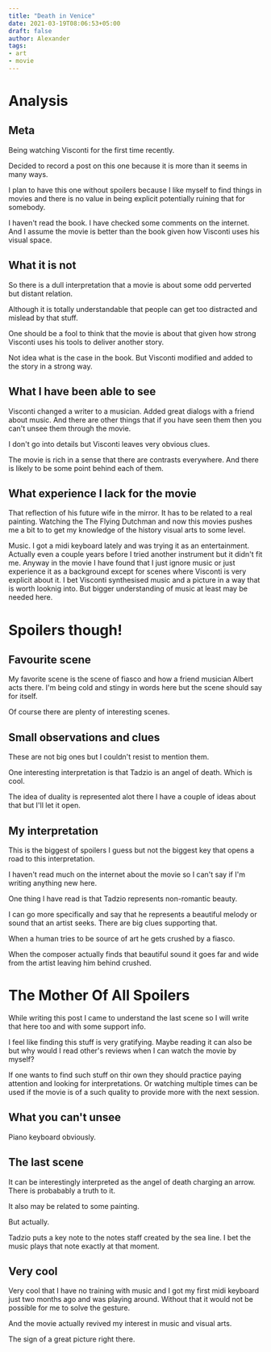 ```yaml
---
title: "Death in Venice"
date: 2021-03-19T08:06:53+05:00
draft: false
author: Alexander
tags:
- art
- movie
---
```


# Analysis

## Meta

Being watching Visconti for the first time recently.

Decided to record a post on this one because it is more than it seems in many ways.

I plan to have this one without spoilers because I like myself to find things in movies
and there is no value in being explicit potentially ruining that for somebody.

I haven't read the book.
I have checked some comments on the internet.
And I assume the movie is better than the book given how Visconti uses his visual space.

## What it is not

So there is a dull interpretation that a movie is about some odd perverted but distant relation.

Although it is totally understandable that people can get too distracted and mislead by that stuff.

One should be a fool to think that the movie is about that given how strong Visconti uses his tools to deliver another story.

Not idea what is the case in the book. But Visconti modified and added to the story in a strong way.

## What I have been able to see

Visconti changed a writer to a musician.
Added great dialogs with a friend about music.
And there are other things that if you have seen them then you can't unsee them through the movie.

I don't go into details but Visconti leaves very obvious clues.

The movie is rich in a sense that there are contrasts everywhere.
And there is likely to be some point behind each of them.

## What experience I lack for the movie

That reflection of his future wife in the mirror. It has to be related to a real painting.
Watching the The Flying Dutchman and now this movies pushes me a bit to to get my knowledge of the history visual arts to some level.

Music. I got a midi keyboard lately and was trying it as an entertainment.
Actually even a couple years before I tried another instrument but it didn't fit me.
Anyway in the movie I have found that I just ignore music or just experience it as a background
except for scenes where Visconti is very explicit about it.
I bet Visconti synthesised music and a picture in a way that is worth looknig into.
But bigger understanding of music at least may be needed here.

# Spoilers though!

## Favourite scene

My favorite scene is the scene of fiasco and how a friend musician Albert acts there.
I'm being cold and stingy in words here but the scene should say for itself.

Of course there are plenty of interesting scenes.

## Small observations and clues

These are not big ones but I couldn't resist to mention them.

One interesting interpretation is that Tadzio is an angel of death.
Which is cool.

The idea of duality is represented alot there I have a couple of ideas about that but I'll let it open.


## My interpretation

This is the biggest of spoilers I guess but not the biggest key that opens a road to this interpretation.

I haven't read much on the internet about the movie so I can't say if I'm writing anything new here.

One thing I have read is that Tadzio represents non-romantic beauty.

I can go more specifically and say that he represents a beautiful melody or sound that an artist seeks.
There are big clues supporting that.

When a human tries to be source of art he gets crushed by a fiasco.

When the composer actually finds that beautiful sound it goes far and wide from the artist
leaving him behind crushed.


# The Mother Of All Spoilers

While writing this post I came to understand the last scene so I will write that here too and with some support info.

I feel like finding this stuff is very gratifying. Maybe reading it can also be but why would I read other's reviews when I can watch the movie by myself?

If one wants to find such stuff on thir own they should practice paying attention and looking for interpretations.
Or watching multiple times can be used if the movie is of a such quality to provide more with the next session.


## What you can't unsee

Piano keyboard obviously.


## The last scene

It can be interestingly interpreted as the angel of death charging an arrow.
There is probabably a truth to it.

It also may be related to some painting.

But actually.

Tadzio puts a key note to the notes staff created by the sea line.
I bet the music plays that note exactly at that moment.

## Very cool

Very cool that I have no training with music and I got my first midi keyboard just two months ago and was playing around.
Without that it would not be possible for me to solve the gesture.

And the movie actually revived my interest in music and visual arts.

The sign of a great picture right there.

